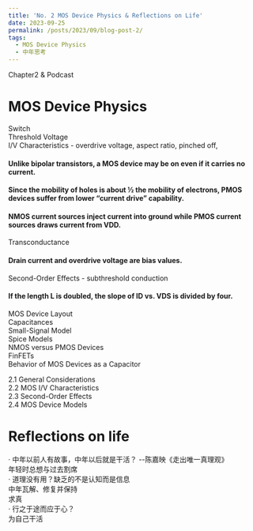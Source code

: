 ```yaml
---
title: 'No. 2 MOS Device Physics & Reflections on Life'
date: 2023-09-25
permalink: /posts/2023/09/blog-post-2/
tags:
  - MOS Device Physics
  - 中年思考
---
```


Chapter2 & Podcast

# MOS Device Physics
Switch<br>
Threshold Voltage<br>
I/V Characteristics - overdrive voltage, aspect ratio, pinched off, 
#### Unlike bipolar transistors, a MOS device may be on even if it carries no current.
#### Since the mobility of holes is about ½ the mobility of electrons, PMOS devices suffer from lower “current drive” capability.
#### NMOS current sources inject current into ground while PMOS current sources draws current from VDD.
Transconductance
#### Drain current and overdrive voltage are bias values.
Second-Order Effects - subthreshold conduction
#### If the length L is doubled, the slope of ID vs. VDS is divided by four.
MOS Device Layout<br>
Capacitances<br>
Small-Signal Model<br>
Spice Models<br>
NMOS versus PMOS Devices<br>
FinFETs<br>
Behavior of MOS Devices as a Capacitor

2.1 General Considerations<br>
2.2 MOS I/V Characteristics<br>
2.3 Second-Order Effects<br>
2.4 MOS Device Models

# Reflections on life
· 中年以前人有故事，中年以后就是干活？ --陈嘉映《走出唯一真理观》<br>
年轻时总想与过去割席<br>
· 道理没有用？缺乏的不是认知而是信息<br>
中年瓦解、修复并保持<br>
求真<br>
· 行之于途而应于心？<br>
为自己干活
